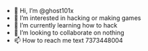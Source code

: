 - 👋 Hi, I’m @ghost101x
- 👀 I’m interested in hacking or making games
- 🌱 I’m currently learning how to hack
- 💞️ I’m looking to collaborate on nothing 
- 📫 How to reach me text 7373448004

<!---
ghost101x/ghost101x is a ✨ special ✨ repository because its `README.md` (this file) appears on your GitHub profile.
You can click the Preview link to take a look at your changes.
--->
